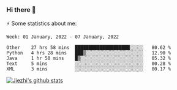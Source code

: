 ### Hi there 👋

⚡ Some statistics about me:


<!--START_SECTION:waka-->
```text
Week: 01 January, 2022 - 07 January, 2022

Other    27 hrs 58 mins  ████████████████████░░░░░   80.62 % 
Python   4 hrs 28 mins   ███▒░░░░░░░░░░░░░░░░░░░░░   12.90 % 
Java     1 hr 50 mins    █▒░░░░░░░░░░░░░░░░░░░░░░░   05.32 % 
Text     5 mins          ░░░░░░░░░░░░░░░░░░░░░░░░░   00.28 % 
XML      3 mins          ░░░░░░░░░░░░░░░░░░░░░░░░░   00.17 % 
```
<!--END_SECTION:waka-->





[![Jiezhi's github stats](https://github-readme-stats.vercel.app/api?username=Jiezhi&show_icons=true)](https://github.com/Jiezhi/github-readme-stats)

<!--
[![Top Langs](https://github-readme-stats.vercel.app/api/top-langs/?username=Jiezhi&hide=javascript,html)](https://github.com/Jiezhi/github-readme-stats)

**Jiezhi/Jiezhi** is a ✨ _special_ ✨ repository because its `README.md` (this file) appears on your GitHub profile.

Here are some ideas to get you started:

- 🔭 I’m currently working on ...
- 🌱 I’m currently learning ...
- 👯 I’m looking to collaborate on ...
- 🤔 I’m looking for help with ...
- 💬 Ask me about ...
- 📫 How to reach me: ...
- 😄 Pronouns: ...
- ⚡ Fun fact: ...
-->

